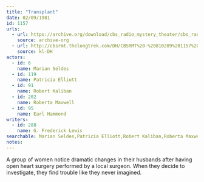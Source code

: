 ```yaml
---
title: "Transplant"
date: 02/09/1981
id: 1157
urls: 
  - url: https://archive.org/download/cbs_radio_mystery_theater/cbs_radio_mystery_theater-1151-1200.zip/cbs_radio_mystery_theater-1151-1200%2Fcbsrmt_1157_transplant.mp3
    source: archive-org
  - url: http://cbsrmt.thelongtrek.com/DH/CBSRMT%20-%20810209%201157%20Transplant_dh.mp3
    source: kl-DH
actors:  
  - id: 6
    name: Marian Seldes  
  - id: 119
    name: Patricia Elliott  
  - id: 91
    name: Robert Kaliban  
  - id: 202
    name: Roberta Maxwell  
  - id: 95
    name: Earl Hammond
writers:  
  - id: 288
    name: G. Frederick Lewis
searchable: Marian Seldes,Patricia Elliott,Robert Kaliban,Roberta Maxwell,Earl Hammond G. Frederick Lewis
notes:  
---
```

A group of women notice dramatic changes in their husbands after having open heart surgery performed by a local surgeon. When they decide to investigate, they find trouble like they never imagined.